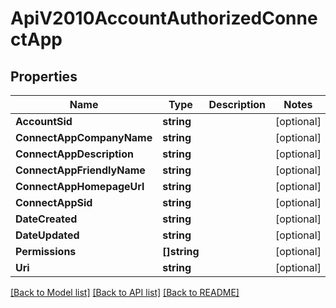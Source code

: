 # ApiV2010AccountAuthorizedConnectApp

## Properties

Name | Type | Description | Notes
------------ | ------------- | ------------- | -------------
**AccountSid** | **string** |  | [optional] 
**ConnectAppCompanyName** | **string** |  | [optional] 
**ConnectAppDescription** | **string** |  | [optional] 
**ConnectAppFriendlyName** | **string** |  | [optional] 
**ConnectAppHomepageUrl** | **string** |  | [optional] 
**ConnectAppSid** | **string** |  | [optional] 
**DateCreated** | **string** |  | [optional] 
**DateUpdated** | **string** |  | [optional] 
**Permissions** | **[]string** |  | [optional] 
**Uri** | **string** |  | [optional] 

[[Back to Model list]](../README.md#documentation-for-models) [[Back to API list]](../README.md#documentation-for-api-endpoints) [[Back to README]](../README.md)



